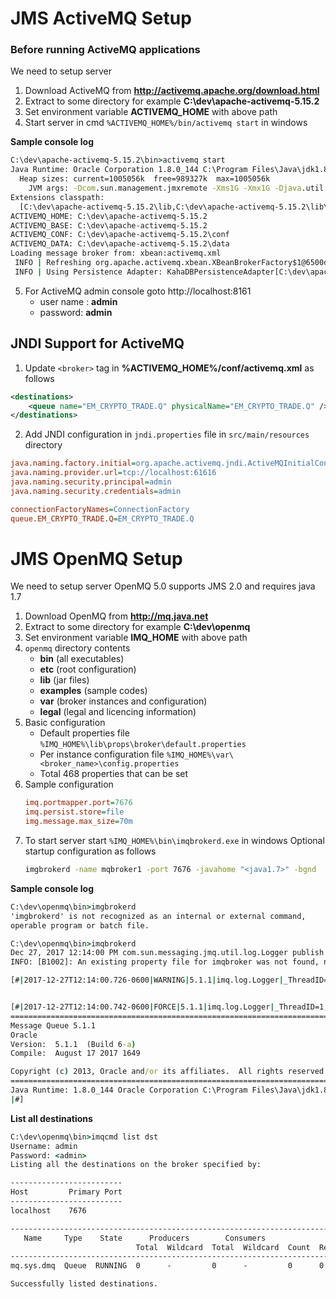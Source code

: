 # JMS ActiveMQ Setup

### Before running ActiveMQ applications

We need to setup server

1. Download ActiveMQ from **http://activemq.apache.org/download.html**
2. Extract to some directory for example **C:\dev\apache-activemq-5.15.2**
3. Set environment variable **ACTIVEMQ_HOME** with above path
4. Start server in cmd ```%ACTIVEMQ_HOME%/bin/activemq start``` in windows

**Sample console log**
```bat
C:\dev\apache-activemq-5.15.2\bin>activemq start
Java Runtime: Oracle Corporation 1.8.0_144 C:\Program Files\Java\jdk1.8.0_144\jre
  Heap sizes: current=1005056k  free=989327k  max=1005056k
    JVM args: -Dcom.sun.management.jmxremote -Xms1G -Xmx1G -Djava.util.logging.config.file=logging.properties -Djava.security.auth.login.config=C:\dev\apache-activemq-5.15.2\conf\login.config -Dactivemq.classpath=C:\dev\apache-activemq-5.15.2\conf;C:\dev\apache-activemq-5.15.2/conf;C:\dev\apache-activemq-5.15.2/conf; -Dactivemq.home=C:\dev\apache-activemq-5.15.2 -Dactivemq.base=C:\dev\apache-activemq-5.15.2 -Dactivemq.conf=C:\dev\apache-activemq-5.15.2\conf -Dactivemq.data=C:\dev\apache-activemq-5.15.2\data -Djava.io.tmpdir=C:\dev\apache-activemq-5.15.2\data\tmp
Extensions classpath:
  [C:\dev\apache-activemq-5.15.2\lib,C:\dev\apache-activemq-5.15.2\lib\camel,C:\dev\apache-activemq-5.15.2\lib\optional,C:\dev\apache-activemq-5.15.2\lib\web,C:\dev\apache-activemq-5.15.2\lib\extra]
ACTIVEMQ_HOME: C:\dev\apache-activemq-5.15.2
ACTIVEMQ_BASE: C:\dev\apache-activemq-5.15.2
ACTIVEMQ_CONF: C:\dev\apache-activemq-5.15.2\conf
ACTIVEMQ_DATA: C:\dev\apache-activemq-5.15.2\data
Loading message broker from: xbean:activemq.xml
 INFO | Refreshing org.apache.activemq.xbean.XBeanBrokerFactory$1@6500df86: startup date [Wed Dec 20 21:26:57 CST 2017]; root of context hierarchy
 INFO | Using Persistence Adapter: KahaDBPersistenceAdapter[C:\dev\apache-activemq-5.15.2\data\kahadb]
```
5. For ActiveMQ admin console goto http://localhost:8161
    + user name : **admin** 
    + password: **admin**

## JNDI Support for ActiveMQ

1. Update ```<broker>``` tag in **%ACTIVEMQ_HOME%/conf/activemq.xml** as follows

```xml
<destinations>
    <queue name="EM_CRYPTO_TRADE.Q" physicalName="EM_CRYPTO_TRADE.Q" />
</destinations>
```
2. Add JNDI configuration in ```jndi.properties``` file in ```src/main/resources``` directory

```ini 
java.naming.factory.initial=org.apache.activemq.jndi.ActiveMQInitialContextFactory
java.naming.provider.url=tcp://localhost:61616
java.naming.security.principal=admin
java.naming.security.credentials=admin

connectionFactoryNames=ConnectionFactory
queue.EM_CRYPTO_TRADE.Q=EM_CRYPTO_TRADE.Q
```

# JMS OpenMQ Setup
We need to setup server
OpenMQ 5.0 supports JMS 2.0 and requires java 1.7

1. Download OpenMQ from **http://mq.java.net**
2. Extract to some directory for example **C:\dev\openmq**
3. Set environment variable **IMQ_HOME** with above path
4. ```openmq``` directory contents
    + **bin** (all executables)
    + **etc** (root configuration)
    + **lib** (jar files)
    + **examples** (sample codes)
    + **var** (broker instances and configuration)
    + **legal** (legal and licencing information)
5. Basic configuration
    + Default properties file ```%IMQ_HOME%\lib\props\broker\default.properties```
    + Per instance configuration file ```%IMQ_HOME%\var\<broker_name>\config.properties```
    + Total 468 properties that can be set
6. Sample configuration
    ```ini
    imq.portmapper.port=7676
    imq.persist.store=file
    img.message.max_size=70m
    ```
7. To start server
    start ```%IMQ_HOME%\bin\imqbrokerd.exe``` in windows
    Optional startup configuration as follows
    ```bat
    imgbrokerd -name mqbroker1 -port 7676 -javahome "<java1.7>" -bgnd
    ```
**Sample console log**
 ```bat
C:\dev\openmq\bin>imgbrokerd
'imgbrokerd' is not recognized as an internal or external command,
operable program or batch file.

C:\dev\openmq\bin>imqbrokerd
Dec 27, 2017 12:14:00 PM com.sun.messaging.jmq.util.log.Logger publish
INFO: [B1002]: An existing property file for imqbroker was not found, no stored properties will be loaded

[#|2017-12-27T12:14:00.726-0600|WARNING|5.1.1|imq.log.Logger|_ThreadID=1;_ThreadName=main;|[S2004]: Log output channel com.sun.messaging.jmq.util.log.SysLogHandler is disabled: no imqutil in java.library.path|#]


[#|2017-12-27T12:14:00.742-0600|FORCE|5.1.1|imq.log.Logger|_ThreadID=1;_ThreadName=main;|
================================================================================
Message Queue 5.1.1
Oracle
Version:  5.1.1  (Build 6-a)
Compile:  August 17 2017 1649

Copyright (c) 2013, Oracle and/or its affiliates.  All rights reserved.
================================================================================
Java Runtime: 1.8.0_144 Oracle Corporation C:\Program Files\Java\jdk1.8.0_144\jre
|#]

```
**List all destinations**
```bat
C:\dev\openmq\bin>imqcmd list dst
Username: admin
Password: <admin>
Listing all the destinations on the broker specified by:

-------------------------
Host         Primary Port
-------------------------
localhost    7676

-----------------------------------------------------------------------------------------------------
   Name     Type    State      Producers        Consumers                      Msgs
                            Total  Wildcard  Total  Wildcard  Count  Remote  UnAck  InDelay  Avg Size
-----------------------------------------------------------------------------------------------------
mq.sys.dmq  Queue  RUNNING  0      -         0      -         0      0       0      0        0.0

Successfully listed destinations.
```